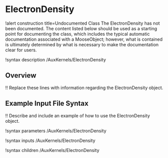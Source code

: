 # ElectronDensity

!alert construction title=Undocumented Class
The ElectronDensity has not been documented. The content listed below should be used as a starting point for
documenting the class, which includes the typical automatic documentation associated with a
MooseObject; however, what is contained is ultimately determined by what is necessary to make the
documentation clear for users.

!syntax description /AuxKernels/ElectronDensity

## Overview

!! Replace these lines with information regarding the ElectronDensity object.

## Example Input File Syntax

!! Describe and include an example of how to use the ElectronDensity object.

!syntax parameters /AuxKernels/ElectronDensity

!syntax inputs /AuxKernels/ElectronDensity

!syntax children /AuxKernels/ElectronDensity
